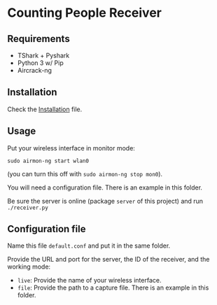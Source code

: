 # Counting People Receiver

## Requirements

- TShark + Pyshark
- Python 3 w/ Pip
- Aircrack-ng

## Installation

Check the [Installation](Installation.md) file.

## Usage

Put your wireless interface in monitor mode:
```
sudo airmon-ng start wlan0
```
(you can turn this off with `sudo airmon-ng stop mon0`).

You will need a configuration file. There is an example in this folder.

Be sure the server is online (package `server` of this project) and run `./receiver.py`

## Configuration file

Name this file `default.conf` and put it in the same folder.

Provide the URL and port for the server, the ID of the receiver, and the working mode:

* `live`: Provide the name of your wireless interface.
* `file`: Provide the path to a capture file. There is an example in this folder.
